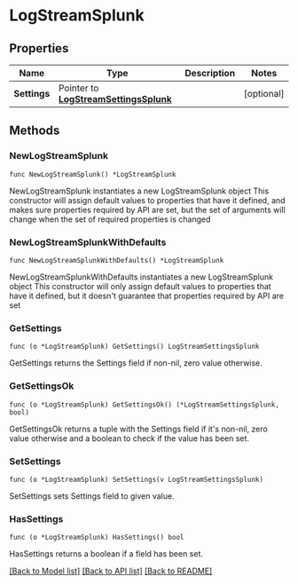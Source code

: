 # LogStreamSplunk

## Properties

Name | Type | Description | Notes
------------ | ------------- | ------------- | -------------
**Settings** | Pointer to [**LogStreamSettingsSplunk**](LogStreamSettingsSplunk.md) |  | [optional] 

## Methods

### NewLogStreamSplunk

`func NewLogStreamSplunk() *LogStreamSplunk`

NewLogStreamSplunk instantiates a new LogStreamSplunk object
This constructor will assign default values to properties that have it defined,
and makes sure properties required by API are set, but the set of arguments
will change when the set of required properties is changed

### NewLogStreamSplunkWithDefaults

`func NewLogStreamSplunkWithDefaults() *LogStreamSplunk`

NewLogStreamSplunkWithDefaults instantiates a new LogStreamSplunk object
This constructor will only assign default values to properties that have it defined,
but it doesn't guarantee that properties required by API are set

### GetSettings

`func (o *LogStreamSplunk) GetSettings() LogStreamSettingsSplunk`

GetSettings returns the Settings field if non-nil, zero value otherwise.

### GetSettingsOk

`func (o *LogStreamSplunk) GetSettingsOk() (*LogStreamSettingsSplunk, bool)`

GetSettingsOk returns a tuple with the Settings field if it's non-nil, zero value otherwise
and a boolean to check if the value has been set.

### SetSettings

`func (o *LogStreamSplunk) SetSettings(v LogStreamSettingsSplunk)`

SetSettings sets Settings field to given value.

### HasSettings

`func (o *LogStreamSplunk) HasSettings() bool`

HasSettings returns a boolean if a field has been set.


[[Back to Model list]](../README.md#documentation-for-models) [[Back to API list]](../README.md#documentation-for-api-endpoints) [[Back to README]](../README.md)


